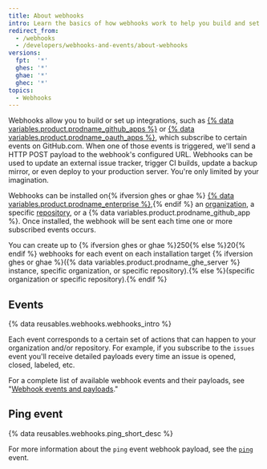 ```yaml
---
title: About webhooks
intro: Learn the basics of how webhooks work to help you build and set up integrations.
redirect_from:
  - /webhooks
  - /developers/webhooks-and-events/about-webhooks
versions:
  fpt:  '*'
  ghes: '*'
  ghae: '*'
  ghec: '*'
topics:
  - Webhooks
---
```

Webhooks allow you to build or set up integrations, such as [{% data variables.product.prodname_github_apps %}](/apps/building-github-apps/) or [{% data variables.product.prodname_oauth_apps %}](/apps/building-oauth-apps/), which subscribe to certain events on GitHub.com. When one of those events is triggered, we'll send a HTTP POST payload to the webhook's configured URL. Webhooks can be used to update an external issue tracker, trigger CI builds, update a backup mirror, or even deploy to your production server. You're only limited by your imagination.

Webhooks can be installed on{% ifversion ghes or ghae %} [{% data variables.product.prodname_enterprise %}](/rest/reference/enterprise-admin#global-webhooks/),{% endif %} an [organization][org-hooks], a specific [repository][repo-hooks], or a {% data variables.product.prodname_github_app %}. Once installed, the webhook will be sent each time one or more subscribed events occurs.

You can create up to {% ifversion ghes or ghae %}250{% else %}20{% endif %} webhooks for each event on each installation target {% ifversion ghes or ghae %}({% data variables.product.prodname_ghe_server %} instance, specific organization, or specific repository).{% else %}(specific organization or specific repository).{% endif %}

## Events

{% data reusables.webhooks.webhooks_intro %}

Each event corresponds to a certain set of actions that can happen to your organization and/or repository. For example, if you subscribe to the `issues` event you'll receive detailed payloads every time an issue is opened, closed, labeled, etc.

For a complete list of available webhook events and their payloads, see "[Webhook events and payloads](/developers/webhooks-and-events/webhook-events-and-payloads)."

## Ping event

{% data reusables.webhooks.ping_short_desc %}

For more information about the `ping` event webhook payload, see the [`ping`](/webhooks/event-payloads/#ping) event.

[org-hooks]: /rest/reference/orgs#webhooks/
[repo-hooks]: /rest/reference/repos#webhooks
